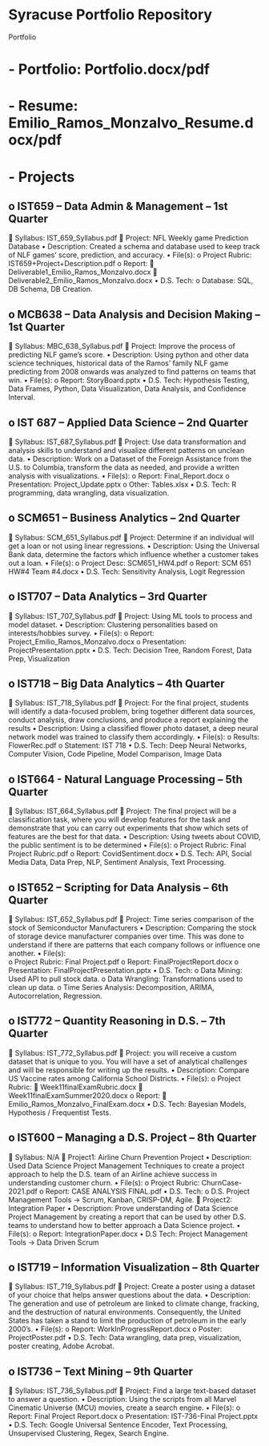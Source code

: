 # Syracuse Portfolio Repository

Portfolio
# -	Portfolio: Portfolio.docx/pdf
# -	Resume: Emilio_Ramos_Monzalvo_Resume.docx/pdf
# -	Projects

## o	IST659 – Data Admin & Management – 1st Quarter
	Syllabus: IST_659_Syllabus.pdf
	Project: NFL Weekly game Prediction Database
•	Description: Created a schema and database used to keep track of NLF games’ score, prediction, and accuracy.
•	File(s): 
o	Project Rubric: IST659+Project+Description.pdf
o	Report:
	Deliverable1_Emilio_Ramos_Monzalvo.docx
	Deliverable2_Emilio_Ramos_Monzalvo.docx
•	D.S. Tech:
o	Database: SQL, DB Schema, DB Creation.

## o	MCB638 – Data Analysis and Decision Making – 1st Quarter
	Syllabus: MBC_638_Syllabus.pdf
	Project: Improve the process of predicting NLF game’s score.
•	Description: Using python and other data science techniques, historical data of the Ramos’ family NLF game predicting from 2008 onwards was analyzed to find patterns on teams that win.
•	File(s): 
o	Report: StoryBoard.pptx
•	D.S. Tech: Hypothesis Testing, Data Frames, Python, Data Visualization, Data Analysis, and Confidence Interval.

## o	IST 687 – Applied Data Science – 2nd Quarter
	Syllabus: IST_687_Syllabus.pdf
	Project: Use data transformation and analysis skills to understand and visualize different patterns on unclean data.
•	Description: Work on a Dataset of the Foreign Assistance from the U.S. to Columbia, transform the data as needed, and provide a written analysis with visualizations.
•	File(s):
o	Report: Final_Report.docx
o	Presentation: Project_Update.pptx
o	Other: Tables.xlsx
•	D.S. Tech: R programming, data wrangling, data visualization.

## o	SCM651 – Business Analytics – 2nd Quarter
	Syllabus: SCM_651_Syllabus.pdf
	Project: Determine if an individual will get a loan or not using  linear regressions.
•	Description: Using the Universal Bank data, determine the factors which influence whether a customer takes out a loan.
•	File(s):
o	Project Desc: SCM651_HW4.pdf
o	Report: SCM 651 HW#4 Team #4.docx
•	D.S. Tech: Sensitivity Analysis, Logit Regression

## o	IST707 – Data Analytics – 3rd Quarter
	Syllabus: IST_707_Syllabus.pdf
	Project: Using ML tools to process and model dataset.
•	Description: Clustering personalities based on interests/hobbies survey. 
•	File(s):
o	Report: Project_Emilio_Ramos_Monzalvo.docx
o	Presentation: ProjectPresentation.pptx
•	D.S. Tech:  Decision Tree, Random Forest, Data Prep, Visualization

## o	IST718 – Big Data Analytics – 4th Quarter
	Syllabus: IST_718_Syllabus.pdf
	Project: For the final project, students will identify a data-focused problem, bring together different data sources, conduct analysis, draw conclusions, and produce a report explaining the results
•	Description: Using a classified flower photo dataset, a deep neural network model was trained to classify them accordingly.
•	File(s): 
o	Results: FlowerRec.pdf
o	Statement: IST 718
•	D.S. Tech: Deep Neural Networks, Computer Vision, Code Pipeline, Model Comparison, Image Data

## o	IST664 - Natural Language Processing – 5th Quarter
	Syllabus: IST_664_Syllabus.pdf
	Project: The final project will be a classification task, where you will develop features for the task and demonstrate that you can carry out experiments that show which sets of features are the best for that data.
•	Description: Using tweets about COVID, the public sentiment is to be determined
•	File(s): 
o	Project Rubric: Final Project Rubric.pdf
o	Report: CovidSentiment.docx
•	D.S. Tech: API, Social Media Data, Data Prep, NLP, Sentiment Analysis, Text Processing.

## o	IST652 – Scripting for Data Analysis – 6th Quarter
	Syllabus: IST_652_Syllabus.pdf
	Project: Time series comparison of the stock of Semiconductor Manufacturers
•	Description: Comparing the stock of storage device manufacturer companies over time. This was done to understand if there are patterns that each company follows or influence one another.
•	File(s): 	
o	Project Rubric: Final Project.pdf
o	Report: FinalProjectReport.docx
o	Presentation: FinalProjectPresentation.pptx
•	D.S. Tech: 
o	Data Mining: Used API to pull stock data.
o	Data Wrangling: Transformations used to clean up data.
o	Time Series Analysis: Decomposition, ARIMA, Autocorrelation, Regression.

## o	IST772 – Quantity Reasoning in D.S. – 7th Quarter
	Syllabus: IST_772_Syllabus.pdf
	Project: you will receive a custom dataset that is unique to you. You will have a set of analytical challenges and will be responsible for writing up the results.
•	Description: Compare US Vaccine rates among California School Districts.
•	File(s):
o	Project Rubric: 
	Week11finalExamRubric.docx
	Week11finalExamSummer2020.docx
o	Report: 
	Emilio_Ramos_Monzalvo_FinalExam.docx
•	D.S. Tech: Bayesian Models, Hypothesis / Frequentist Tests. 

## o	IST600 – Managing a D.S. Project – 8th Quarter
	Syllabus: N/A
	Project1: Airline Churn Prevention Project
•	Description: Used Data Science Project Management Techniques to create a project approach to help the D.S. team of an Airline achieve success in understanding customer churn.
•	File(s):
o	Project Rubric: ChurnCase-2021.pdf
o	Report: CASE ANALYSIS FINAL.pdf
•	 D.S. Tech: 
o	D.S. Project Management Tools -> Scrum, Kanban, CRISP-DM, Agile.
	Project2: Integration Paper
•	Description: Prove understanding of Data Science Project Management by creating a report that can be used by other D.S. teams to understand how to better approach a Data Science project.
•	File(s):
o	Report: IntegrationPaper.docx
•	D.S Tech: Project Management Tools -> Data Driven Scrum

## o	IST719 – Information Visualization – 8th Quarter
	Syllabus: IST_719_Syllabus.pdf
	Project: Create a poster using a dataset of your choice that helps answer questions about the data.
•	Description: The generation and use of petroleum are linked to climate change, fracking, and the destruction of natural environments. Consequently, the United States has taken a stand to limit the production of petroleum in the early 2000’s.
•	File(s):
o	Report: WorkInProgressReport.docx
o	Poster: ProjectPoster.pdf
•	D.S. Tech: Data wrangling, data prep, visualization, poster creating, Adobe Acrobat.

## o	IST736 – Text Mining – 9th Quarter
	Syllabus: IST_736_Syllabus.pdf
	Project: Find a large text-based dataset to answer a question.
•	Description: Using the scripts from all Marvel Cinematic Universe (MCU) movies, create a search engine.
•	File(s):
o	Report: Final Project Report.docx
o	Presentation: IST-736-Final Project.pptx
•	D.S. Tech: Google Universal Sentence Encoder, Text Processing, Unsupervised Clustering, Regex, Search Engine. 
